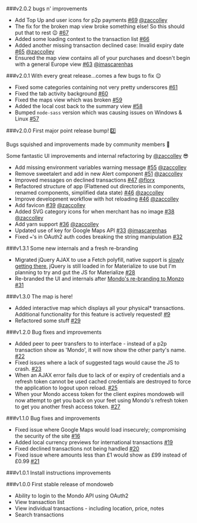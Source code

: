 ###v2.0.2
bugs n' improvements

- Add Top Up and user icons for p2p payments [#69](https://github.com/robcalcroft/monzoweb/issues/69) [@zaccolley](https://github.com/zaccolley)
- The fix for the broken map view broke something else! So this should put that to rest :wink: [#67](https://github.com/robcalcroft/monzoweb/issues/67)
- Added some loading context to the transaction list [#66](https://github.com/robcalcroft/monzoweb/issues/66)
- Added another missing transaction declined case: Invalid expiry date [#65](https://github.com/robcalcroft/monzoweb/issues/65) [@zaccolley](https://github.com/zaccolley)
- Ensured the map view contains all of your purchases and doesn't begin with a general Europe view [#63](https://github.com/robcalcroft/monzoweb/pull/63) [@imascarenhas](https://github.com/imascarenhas)

###v2.0.1
With every great release...comes a few bugs to fix :wink:

- Fixed some categories containing not very pretty underscores [#61](https://github.com/robcalcroft/monzoweb/issues/61)
- Fixed the tab activity background [#60](https://github.com/robcalcroft/monzoweb/issues/60)
- Fixed the maps view which was broken [#59](https://github.com/robcalcroft/monzoweb/issues/59)
- Added the local cost back to the summary view [#58](https://github.com/robcalcroft/monzoweb/issues/58)
- Bumped `node-sass` version which was causing issues on Windows & Linux [#57](https://github.com/robcalcroft/monzoweb/issues/57)

###v2.0.0
First major point release bump! :two:

Bugs squished and improvements made by community members :tada:

Some fantastic UI improvements and internal refactoring by [@zaccolley](https://github.com/zaccolley) :sunglasses:

- Add missing environment variables warning message [#55](https://github.com/robcalcroft/monzoweb/issues/55) [@zaccolley](https://github.com/zaccolley)
- Remove sweetalert and add in new Alert component [#51](https://github.com/robcalcroft/monzoweb/issues/51) [@zaccolley](https://github.com/zaccolley)
- Improved messages on declined transactions [#47](https://github.com/robcalcroft/monzoweb/issues/47) [@florx](https://github.com/florx)
- Refactored structure of app (Flattened out directories in components, renamed components, simplified data state) [#46](https://github.com/robcalcroft/monzoweb/issues/46) [@zaccolley](https://github.com/zaccolley)
- Improve development workflow with hot reloading [#46](https://github.com/robcalcroft/monzoweb/issues/46) [@zaccolley](https://github.com/zaccolley)
- Add favicon [#39](https://github.com/robcalcroft/monzoweb/issues/39) [@zaccolley](https://github.com/zaccolley)
- Added SVG category icons for when merchant has no image [#38](https://github.com/robcalcroft/monzoweb/issues/38) [@zaccolley](https://github.com/zaccolley)
- Add yarn support [#36](https://github.com/robcalcroft/monzoweb/issues/36) [@zaccolley](https://github.com/zaccolley)
- Updated use of key for Google Maps API [#33](https://github.com/robcalcroft/monzoweb/issues/33) [@imascarenhas](https://github.com/imascarenhas)
- Fixed `=`'s in OAuth2 auth codes breaking the string manipulation [#32](https://github.com/robcalcroft/monzoweb/issues/32)

###v1.3.1
Some new internals and a fresh re-branding

- Migrated jQuery AJAX to use a Fetch polyfill, native support is [slowly getting there](http://caniuse.com/#search=fetch), jQuery is still loaded in for Materialize to use but I'm planning to try and gut the JS for Materialize [#28](https://github.com/robcalcroft/monzoweb/issues/28)
- Re-branded the UI and internals after [Mondo's re-branding to Monzo](https://monzo.com/blog/2016/08/25/monzo/) [#31](https://github.com/robcalcroft/monzoweb/issues/31)

###v1.3.0
The map is here!

- Added interactive map which displays all your physical* transactions. Additional functionality for this feature is actively requested! [#9](https://github.com/robcalcroft/monzoweb/issues/9)
- Refactored some stuff [#29](https://github.com/robcalcroft/monzoweb/issues/29)

###v1.2.0
Bug fixes and improvements

- Added peer to peer transfers to to interface - instead of a p2p transaction show as 'Mondo', it will now show the other party's name. [#22](https://github.com/robcalcroft/monzoweb/issues/22)
- Fixed issues where a lack of suggested tags would cause the JS to crash. [#23](https://github.com/robcalcroft/monzoweb/issues/23)
- When an AJAX error fails due to lack of or expiry of credentials and a refresh token cannot be used cached credentials are destroyed to force the application to logout upon reload. [#25](https://github.com/robcalcroft/monzoweb/issues/25)
- When your Mondo access token for the client expires mondoweb will now attempt to get you back on your feet using Mondo's refresh token to get you another fresh access token. [#27](https://github.com/robcalcroft/monzoweb/issues/27)

###v1.1.0
Bug fixes and improvements

- Fixed issue where Google Maps would load insecurely; compromising the security of the site [#16](https://github.com/robcalcroft/monzoweb/issues/16)
- Added local currency previews for international transactions [#19](https://github.com/robcalcroft/monzoweb/issues/19)
- Fixed declined transactions not being handled [#20](https://github.com/robcalcroft/monzoweb/issues/20)
- Fixed issue where amounts less than £1 would show as £99 instead of £0.99 [#21](https://github.com/robcalcroft/monzoweb/issues/21)

###v1.0.1
Install instructions improvements

###v1.0.0
First stable release of mondoweb

- Ability to login to the Mondo API using OAuth2
- View transaction list
- View individual transactions - including location, price, notes
- Search transactions
